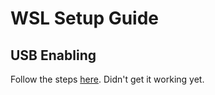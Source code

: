 # WSL Setup Guide

## USB Enabling

Follow the steps [here](https://learn.microsoft.com/en-us/windows/wsl/connect-usb). Didn't get it working yet.
